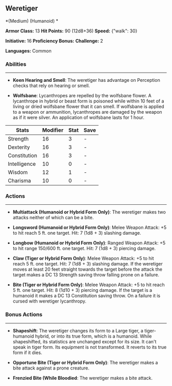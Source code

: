 ## Weretiger
*(Medium) (Humanoid) *

**Armor Class:** 13
**Hit Points:** 90 (12d8+36)
**Speed:** {"walk": 30}

**Initiative:** 16
**Proficiency Bonus:**
**Challenge:** 2

**Languages:** Common

### Abilities
 --- 
- **Keen Hearing and Smell**: The weretiger has advantage on Perception checks that rely on hearing or smell.

- **Wolfsbane**: Lycanthropes are repelled by the wolfsbane flower. A lycanthrope in hybrid or beast form is poisoned while within 10 feet of a living or dried wolfsbane flower that it can smell. If wolfsbane is applied to a weapon or ammunition, lycanthropes are damaged by the weapon as if it were silver. An application of wolfsbane lasts for 1 hour.



| Stats | Modifier | Stat | Save
| ---- | ---- | ---- | ---- |
| Strength | 16 | 3 | - |
| Dexterity | 16 | 3 | - |
| Constitution | 16 | 3 | - |
| Intelligence | 10 | 0 | - |
| Wisdom | 12 | 1 | - |
| Charisma | 10 | 0 | - |

### Actions
 --- 
- **Multiattack (Humanoid or Hybrid Form Only)**: The weretiger makes two attacks  neither of which can be a bite.

- **Longsword (Humanoid or Hybrid Form Only)**: Melee Weapon Attack: +5 to hit  reach 5 ft.  one target. Hit: 7 (1d8 + 3) slashing damage.

- **Longbow (Humanoid or Hybrid Form Only)**: Ranged Weapon Attack: +5 to hit  range 150/600 ft.  one target. Hit: 7 (1d8 + 3) piercing damage.

- **Claw (Tiger or Hybrid Form Only)**: Melee Weapon Attack: +5 to hit  reach 5 ft.  one target. Hit: 7 (1d8 + 3) slashing damage. If the weretiger moves at least 20 feet straight towards the target before the attack  the target makes a DC 13 Strength saving throw  falling prone on a failure.

- **Bite (Tiger or Hybrid Form Only)**: Melee Weapon Attack: +5 to hit  reach 5 ft.  one target. Hit: 8 (1d10 + 3) piercing damage. If the target is a humanoid  it makes a DC 13 Constitution saving throw. On a failure  it is cursed with weretiger lycanthropy.

### Bonus Actions
 --- 
- **Shapeshift**: The weretiger changes its form to a Large tiger, a tiger-humanoid hybrid, or into its true form, which is a humanoid. While shapeshifted, its statistics are unchanged except for its size. It can't speak in tiger form. Its equipment is not transformed. It reverts to its true form if it dies.

- **Opportune Bite (Tiger or Hybrid Form Only)**: The weretiger makes a bite attack against a prone creature.

- **Frenzied Bite (While Bloodied**: The weretiger makes a bite attack.

